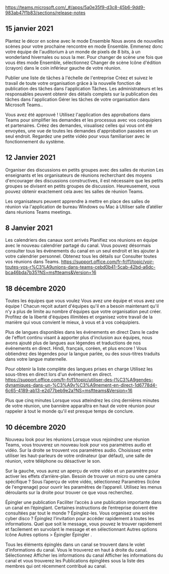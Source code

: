 https://teams.microsoft.com/_#/apps/5a0e35f9-d3c8-45b6-9dd9-983ab47f1b83/sections/release-notes

## 15 janvier 2021
Plantez le décor en scène avec le mode Ensemble
Nous avons de nouvelles scènes pour votre prochaine rencontre en mode Ensemble. Emmenez donc votre équipe de l'auditorium à un monde de pixels de 8 bits, à un wonderland hivernales ou sous la mer. Pour changer de scène une fois que vous êtes mode Ensemble, sélectionnez Changer de scène  Icône d'édition (crayon)  dans le coin inférieur gauche de votre réunion.

Publier une liste de tâches à l'échelle de l'entreprise
Créez et suivez le travail de toute votre organisation grâce à la nouvelle fonction de publication des tâches dans l'application Tâches. Les administrateurs et les responsables peuvent obtenir des détails complets sur la publication des tâches dans l'application Gérer les tâches de votre organisation dans Microsoft Teams..

Vous avez été approuvé !
Utilisez l'application des approbations dans Teams pour simplifier les demandes et les processus avec vos coéquipiers et partenaires. Créez des demandes, visualisez celles qui vous ont été envoyées, une vue de toutes les demandes d'approbation passées en un seul endroit. Regardez une petite vidéo pour vous familiariser avec le fonctionnement du système.

## 12 Janvier 2021
Organiser des discussions en petits groupes avec des salles de réunion
Les enseignants et les organisateurs de réunions recherchant des moyens d'encourager des discussions constructives, il est nécessaire que les petits groupes se divisent en petits groupes de discussion. Heureusement, vous pouvez obtenir exactement cela avec les salles de réunion Teams.

Les organisateurs peuvent apprendre à mettre en place des salles de réunion via l'application de bureau Windows ou Mac à Utiliser salle d’atélier dans réunions Teams meetings.

## 8 Janvier 2021
Les calendriers des canaux sont arrivés
Planifiez vos réunions en équipe avec le nouveau calendrier partagé du canal. Vous pouvez désormais consulter tous les événements du canal en un seul endroit et les ajouter à votre calendrier personnel. Obtenez tous les détails sur Consulter toutes vos réunions dans Teams.
https://support.office.com/fr-fr/f1/topic/voir-toutes-vos-r%C3%A9unions-dans-teams-cebd0b41-5cab-42bd-a6dc-bca46bda7b35?NS=msftteams&Version=16

## 18 décembre 2020
Toutes les équipes que vous voulez
Vous avez une équipe et vous avez une équipe ! Chacun reçoit autant d'équipes qu'il en a besoin maintenant qu'il n'y a plus de limite au nombre d'équipes que votre organisation peut créer. Profitez de la liberté d'équipes illimitées et organisez votre travail de la manière qui vous convient le mieux, à vous et à vos coéquipiers.

Plus de langues disponibles dans les événements en direct
Dans le cadre de l'effort continu visant à apporter plus d'inclusion aux équipes, nous avons ajouté plus de langues aux légendes et traductions de nos événements en direct. Hindi, français, coréen, et plus encore ! Vous obtiendrez des légendes pour la langue parlée, ou des sous-titres traduits dans votre langue maternelle. 

Pour obtenir la liste complète des langues prises en charge Utilisez les sous-titres en direct lors d'un événement en direct. https://support.office.com/fr-fr/f1/topic/utiliser-des-l%C3%A9gendes-dynamiques-dans-un-%C3%A9v%C3%A9nement-en-direct-1d6778d4-6c65-4189-ab13-e2d77beb9e2a?NS=msftteams&Version=16

Plus que cinq minutes
Lorsque vous atteindrez les cinq dernières minutes de votre réunion, une bannière apparaîtra en haut de votre réunion pour rappeler à tout le monde qu'il est presque temps de conclure.

## 10 décembre 2020
Nouveau look pour les réunions
Lorsque vous rejoindrez une réunion Teams, vous trouverez un nouveau look pour vos paramètres audio et vidéo. Sur la droite se trouvent vos paramètres audio. Choisissez entre utiliser les haut-parleurs de votre ordinateur (par défaut), une salle de réunion, votre téléphone ou désactiver le son.

Sur la gauche, vous aurez un aperçu de votre vidéo et un paramètre pour activer les effets d’arrière-plan. Besoin de trouver un micro ou une caméra spécifique ? Sous l’aperçu de votre vidéo, sélectionnez Paramètres (Icône de l'engrenage) pour ouvrir les paramètres de l’appareil. Utilisez les menus déroulants sur la droite pour trouver ce que vous recherchez.

Épingler une publication
Faciliter l’accès à une publication importante dans un canal en l’épinglant.  Certaines instructions de l’entreprise doivent être consultées par tout le monde ? Épinglez-les. Vous organisez une soirée cyber disco ? Épinglez l’invitation pour accéder rapidement à toutes les informations. Quel que soit le message, vous pouvez le trouver rapidement et facilement en survolant le message et en sélectionnant Autres options  Icône Autres options  > Épingler  Épingler .

Tous les éléments épinglés dans un canal se trouvent dans le volet d’informations du canal. Vous le trouverez en haut à droite du canal. Sélectionnez Afficher les informations du canal  Afficher les informations du canal  et vous trouverez les Publications épinglées sous la liste des membres qui ont récemment contribué au canal.
